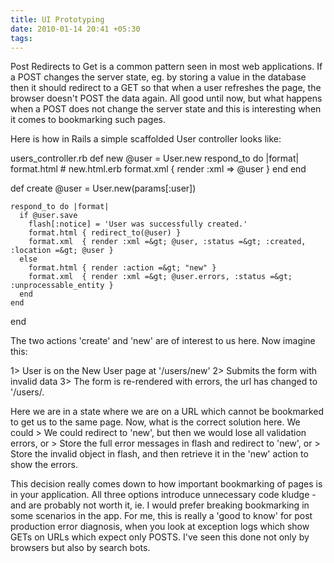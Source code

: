 ```yaml
---
title: UI Prototyping
date: 2010-01-14 20:41 +05:30
tags:
---
```

Post Redirects to Get is a common pattern seen in most web applications. If a POST changes the server state, eg. by storing a value in the database then it should redirect to a GET so that when a user refreshes the page, the browser doesn't POST the data again. All good until now, but what happens when a POST does not change the server state and this is interesting when it comes to bookmarking such pages.

Here is how in Rails a simple scaffolded User controller looks like:

users_controller.rb
  def new
    @user = User.new
    respond_to do |format|
      format.html # new.html.erb
      format.xml  { render :xml =&gt; @user }
    end
  end

  def create
    @user = User.new(params[:user])

    respond_to do |format|
      if @user.save
        flash[:notice] = 'User was successfully created.'
        format.html { redirect_to(@user) }
        format.xml  { render :xml =&gt; @user, :status =&gt; :created, :location =&gt; @user }
      else
        format.html { render :action =&gt; "new" }
        format.xml  { render :xml =&gt; @user.errors, :status =&gt; :unprocessable_entity }
      end
    end
  end


The two actions 'create' and 'new' are of interest to us here.
Now imagine this:

1&gt; User is on the New User page at '/users/new'
2&gt; Submits the form with invalid data
3&gt; The form is re-rendered with errors, the url has changed to '/users/.

Here we are in a state where we are on a URL which cannot be bookmarked to get us to the same page. Now, what is the correct solution here. We could
&gt; We could redirect to 'new', but then we would lose all validation errors, or
&gt; Store the full error messages in flash and redirect to 'new', or
&gt; Store the invalid object in flash, and then retrieve it in the 'new' action to show the errors.

This decision really comes down to how important bookmarking of pages is in your application.  All three options introduce unnecessary code kludge - and are probably not worth it, ie. I would prefer breaking bookmarking in some scenarios in the app.
For me, this is really a 'good to know' for post production error diagnosis, when you look at exception logs which show GETs on URLs which expect only POSTS. I've seen this done not only by browsers but also by search bots.
